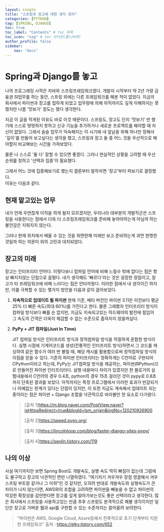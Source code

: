 ```yaml
---
layout: single
title: "스프링과 장고에 대한 생각 정리"
categories: [PYTHON]
tag: [SPRING, DJANGO]
toc: true
toc_label: "Contents" # toc 제목
toc_icon: "cog" # toc 아이콘(톱니바퀴)
author_profile: false
sidebar:
    nav: "docs"
---
```




# Spring과 Django를 놓고 

나의 프로그래밍 시작은 자바와 스프링프레임워크였다. 개발자 시작부터 약 2년 가량 금융권 SI업무를 하는 동안, 스프링 외에는 다른 프레임워크를 해본 적이 없었다. 지금의 회사에서 파이썬과 장고를 접하게 되었고 업무량에 의해 아직까지도 깊게 이해하지는 못했지만 나름 '맛보기' 정도는 했다 생각한다.

지금 이 글을 적게된 이유도 바로 이것 때문이다. 스프링도, 장고도 단지 '맛보기' 만 했기에 스스로 떳떳하지 못하고 신규 기능을 추가하거나 새로운 프로젝트를 해야할 때 자신이 없었다. 그래서 슬슬 업무가 익숙해지는 이 시기에 내 앞날을 위해 하나만 정해서 '깊이'를 만들어 보고싶다는 생각을 했고, 스프링과 장고 둘 중 어느 것을 우선적으로 해야할지 비교해보는 시간을 가져보았다.

물론 나 스스로 '둘 다' 잘할 수 있으면 좋겠다. 그러나 현실적인 상황을 고려할 때 우선순위를 정하고 '선택과 집중'이 필요했다.

그래서 어느 것에 집중해보기로 했는지 결론부터 말하자면 '장고'부터 파보기로 결정했다.  
이유는 다음과 같다.



## 현재 맡고있는 업무

내가 언제 우연찮게 이직을 하게 될지 모르겠지만, 우리나라 대부분의 개발직군은 스프링을 사용한다는 점에서 더욱 더 스프링프레임워크를 준비해 놓아야하는게 아닐까 하는 불안감은 지워지지 않는다.

그러나 현재 위치에서 배울 수 있는 것을 외면한채 미래만 보고 준비하는게 과연 현명한 것일까 하는 의문이 위의 고민과 대치되었다.

## 장고의 미래

장고는 인터프리터 언어다. 이렇다보니 컴파일 언어에 비해 느릴수 밖에 없다는 점은 항상 빠지지않는 단점으로 꼽혔다. 내가 생각해도 '빠르다'라는 것은 굉장한 장점이고, 장고가 타 프레임워크에 비해 느리다는 점은 안타까웠다. 이러한 점에서 내 생각이긴 하지만, 이를 극복할 수 있는 몇가지 방안을 다음과 같이 꼽아보았다.

1. **지속적으로 업데이트 될 파이썬**
   현재 기준, 베타 버전인 파이썬 3.11은 이전보다 평균 25% 더 빠른 속도(최대 60%)를 가진다고 한다. 물론 그래봤자 인터프리터 방식이 컴파일 방식보다 빠를 순 없지만, 지금도 지속되고있는 하드웨어의 발전에 힘입어 그 속도의 간격은 더욱이 체감할 수 없는 수준으로 좁혀지지 않을까싶다.

2. **PyPy + JIT 컴파일(Just In Time)**

   JIT 컴파일 방식은 인터프리트 방식과 정적컴파일 방식을 적절하게 혼합한 방식이다. 실행 시점에 기계어코드를 생성(전통적인 인터프리트 방식)하면서 그 코드를 캐싱하여 같은 함수가 여러 번 불릴 때, 해당 캐시를 활용함으로써 정적컴파일 방식의 이점을 얻을 수 있다.
   기존의 파이썬 인터프리터는 정확하게는 C언어로 구현되어 CPython이라고 하는데, PyPy는 JIT컴파일 방식을 제공하는, 파이썬(RPython)으로 만들어진 파이썬 인터프리터다. 실행 내용마다 차이가 있겠지만 한 블로거의 실험내용에서 C언어의 경우 0.4초, python의 경우 15초 걸리던 것이 pypy로 0.8초까지 단축된 결과를 보았다. 아직까지는 특정 프로그램에서 이러한 효과가 반감되거나 아예없는 한계가 있다는 단점이 있지만, 이 또한 지금도 계속해서 업데이트 되는 중이라는 점은 파이썬 + Django 조합을 낙관적으로 바라볼만 한 요소로 다가왔다.  
   
   > [출처 1]<https://m.blog.naver.com/PostView.naver?isHttpsRedirect=true&blogId=lsm_origin&logNo=120210926900>
   >
   > [출처 2]<https://speed.pypy.org/>
   >
   > [출처 3]<https://lincolnloop.com/blog/faster-django-sites-pypy/>
   >
   > [출처 4]<https://seolin.tistory.com/119>
   
   

## 나의 이상

사실 여기까지만 보면 Spring Boot도 개발속도, 실행 속도 딱히 빠짐이 없는데 그럼에도 불구하고 장고의 낙관적인 면만 나열하였다. "여기저기 겨우겨우 장점 영끌해서 겨우 스프링 부트랑 같거나 그 이하"인 것 같지만, 오히려 반대로 개발속도와 실행속도가 큰차이가 나지 않는다면, AWS와의 조합을 고려하면 파이썬을 빼놓을 수 없고 파이썬의 막강한 확장성을 감안한다면 장고를 깊게 알아가보는것도 좋은 선택이라고 생각한다. 많은 회사에서 스프링을 사용하고있는 만큼 추후 스프링도 본격적으로 해볼 생각이지만 일단은 장고로 가벼운 웹과 api를 구현할 수 있는 수준까지는 끌어올려 보려한다.

> "파이썬은 AWS, Google Cloud, Azure등에서 전폭적으로 초기 단계부터 지원한 프레임워크"
>출처 : <https://elky.tistory.com/652>

   